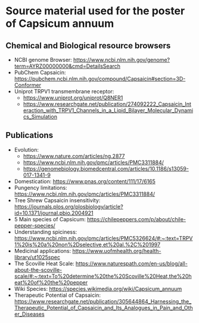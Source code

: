 # Source material used for the poster of Capsicum annuum

## Chemical and Biological resource browsers
* NCBI genome Browser: https://www.ncbi.nlm.nih.gov/genome?term=AYRZ00000000&cmd=DetailsSearch
* PubChem Capsaicin: https://pubchem.ncbi.nlm.nih.gov/compound/Capsaicin#section=3D-Conformer
* Uniprot TRPV1 transmembrane receptor: 
  * https://www.uniprot.org/uniprot/Q8NER1
  * https://www.researchgate.net/publication/274092222_Capsaicin_Interaction_with_TRPV1_Channels_in_a_Lipid_Bilayer_Molecular_Dynamics_Simulation  

## Publications
* Evolution: 
  *  https://www.nature.com/articles/ng.2877
  *  https://www.ncbi.nlm.nih.gov/pmc/articles/PMC3311884/
  *  https://genomebiology.biomedcentral.com/articles/10.1186/s13059-017-1341-9
* Domestication: https://www.pnas.org/content/111/17/6165
* Pungency limitations: https://www.ncbi.nlm.nih.gov/pmc/articles/PMC3311884/
* Tree Shrew Capsaicin insensitivity: https://journals.plos.org/plosbiology/article?id=10.1371/journal.pbio.2004921
* 5 Main species of Capsicum: https://chilepeppers.com/p/about/chile-pepper-species/
* Understanding spiciness: https://www.ncbi.nlm.nih.gov/pmc/articles/PMC5326624/#:~:text=TRPV1%20is%20a%20non%2Dselective,et%20al.%2C%201997
* Medicinal applications: https://www.uofmhealth.org/health-library/ut1025spec
* The Scoville Heat Scale: https://www.naturespath.com/en-us/blog/all-about-the-scoville-scale/#:~:text=To%20determine%20the%20Scoville%20Heat,the%20heat%20of%20the%20pepper
* Wiki Species: https://species.wikimedia.org/wiki/Capsicum_annuum
* Therapeutic Potential of Capsaicin: https://www.researchgate.net/publication/305644864_Harnessing_the_Therapeutic_Potential_of_Capsaicin_and_Its_Analogues_in_Pain_and_Other_Diseases

